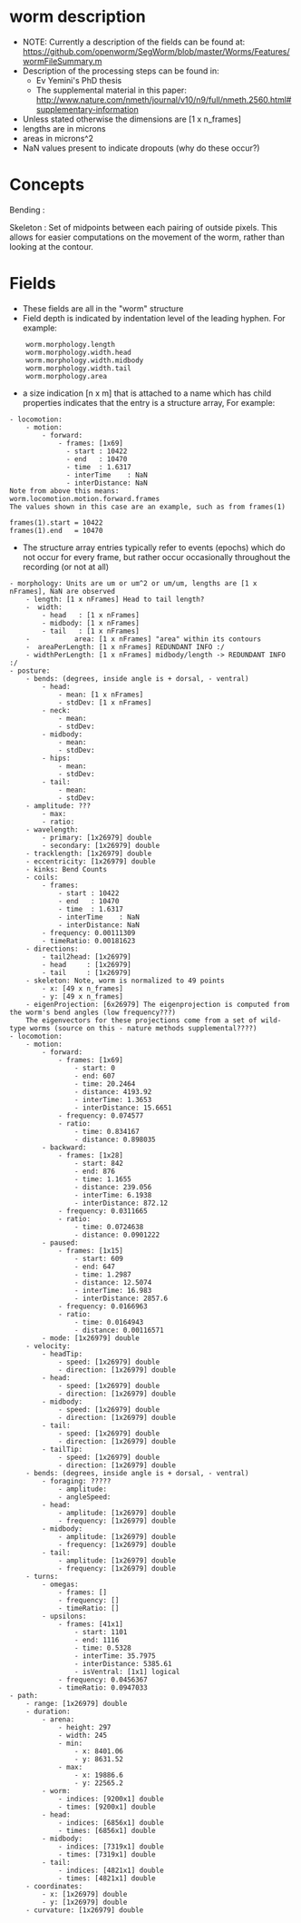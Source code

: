 # worm description #

- NOTE: Currently a description of the fields can be found at:
  https://github.com/openworm/SegWorm/blob/master/Worms/Features/wormFileSummary.m
- Description of the processing steps can be found in:
  - Ev Yemini's PhD thesis
  - The supplemental material in this paper:
  http://www.nature.com/nmeth/journal/v10/n9/full/nmeth.2560.html#supplementary-information
- Unless stated otherwise the dimensions are [1 x n_frames]
- lengths are in microns
- areas in microns^2
- NaN values present to indicate dropouts (why do these occur?)

# Concepts #

Bending  :

Skeleton : Set of midpoints between each pairing of outside pixels.
	This allows for easier computations on the movement of the worm, 
	rather than looking at the contour.


# Fields #

- These fields are all in the "worm" structure
- Field depth is indicated by indentation level of the leading hyphen. For example:

````
    worm.morphology.length
    worm.morphology.width.head
    worm.morphology.width.midbody
    worm.morphology.width.tail
    worm.morphology.area
````

- a size indication [n x m] that is attached to a name which has child properties indicates that the entry is a structure array, For example:

````
- locomotion:
    - motion:
        - forward:
            - frames: [1x69]
              - start : 10422
              - end   : 10470
              - time  : 1.6317
              - interTime    : NaN
              - interDistance: NaN
Note from above this means:
worm.locomotion.motion.forward.frames
The values shown in this case are an example, such as from frames(1)

frames(1).start = 10422
frames(1).end   = 10470
````

- The structure array entries typically refer to events (epochs) which do not occur for every frame, but rather occur occasionally throughout the recording (or not at all)



````
- morphology: Units are um or um^2 or um/um, lengths are [1 x nFrames], NaN are observed
    - length: [1 x nFrames] Head to tail length?
    -  width:
        - head   : [1 x nFrames]
        - midbody: [1 x nFrames]
        - tail   : [1 x nFrames]
    -           area: [1 x nFrames] "area" within its contours
    -  areaPerLength: [1 x nFrames] REDUNDANT INFO :/
    - widthPerLength: [1 x nFrames] midbody/length -> REDUNDANT INFO :/
- posture:
    - bends: (degrees, inside angle is + dorsal, - ventral)
        - head:
            - mean: [1 x nFrames]
            - stdDev: [1 x nFrames]
        - neck:
            - mean:
            - stdDev:
        - midbody:
            - mean:
            - stdDev: 
        - hips:
            - mean: 
            - stdDev:
        - tail:
            - mean: 
            - stdDev:
    - amplitude: ???
        - max: 
        - ratio: 
    - wavelength:
        - primary: [1x26979] double
        - secondary: [1x26979] double
    - tracklength: [1x26979] double
    - eccentricity: [1x26979] double
    - kinks: Bend Counts
    - coils:
        - frames:
            - start : 10422
            - end   : 10470
            - time  : 1.6317
            - interTime    : NaN
            - interDistance: NaN
        - frequency: 0.00111309
        - timeRatio: 0.00181623
    - directions:
        - tail2head: [1x26979]
        - head     : [1x26979]
        - tail     : [1x26979]
    - skeleton: Note, worm is normalized to 49 points
        - x: [49 x n_frames]
        - y: [49 x n_frames] 
    - eigenProjection: [6x26979] The eigenprojection is computed from the worm's bend angles (low frequency???)
    The eigenvectors for these projections come from a set of wild-type worms (source on this - nature methods supplemental????)
- locomotion:
    - motion:
        - forward:
            - frames: [1x69]
                - start: 0
                - end: 607
                - time: 20.2464
                - distance: 4193.92
                - interTime: 1.3653
                - interDistance: 15.6651
            - frequency: 0.074577
            - ratio:
                - time: 0.834167
                - distance: 0.898035
        - backward:
            - frames: [1x28]
                - start: 842
                - end: 876
                - time: 1.1655
                - distance: 239.056
                - interTime: 6.1938
                - interDistance: 872.12
            - frequency: 0.0311665
            - ratio:
                - time: 0.0724638
                - distance: 0.0901222
        - paused:
            - frames: [1x15]
                - start: 609
                - end: 647
                - time: 1.2987
                - distance: 12.5074
                - interTime: 16.983
                - interDistance: 2857.6
            - frequency: 0.0166963
            - ratio:
                - time: 0.0164943
                - distance: 0.00116571
        - mode: [1x26979] double
    - velocity:
        - headTip:
            - speed: [1x26979] double
            - direction: [1x26979] double
        - head:
            - speed: [1x26979] double
            - direction: [1x26979] double
        - midbody:
            - speed: [1x26979] double
            - direction: [1x26979] double
        - tail:
            - speed: [1x26979] double
            - direction: [1x26979] double
        - tailTip:
            - speed: [1x26979] double
            - direction: [1x26979] double
    - bends: (degrees, inside angle is + dorsal, - ventral)
        - foraging: ?????
            - amplitude: 
            - angleSpeed:
        - head:
            - amplitude: [1x26979] double
            - frequency: [1x26979] double
        - midbody:
            - amplitude: [1x26979] double
            - frequency: [1x26979] double
        - tail:
            - amplitude: [1x26979] double
            - frequency: [1x26979] double
    - turns:
        - omegas:
            - frames: []
            - frequency: []
            - timeRatio: []
        - upsilons:
            - frames: [41x1]
                - start: 1101
                - end: 1116
                - time: 0.5328
                - interTime: 35.7975
                - interDistance: 5385.61
                - isVentral: [1x1] logical
            - frequency: 0.0456367
            - timeRatio: 0.0947033
- path:
    - range: [1x26979] double
    - duration:
        - arena:
            - height: 297
            - width: 245
            - min:
                - x: 8401.06
                - y: 8631.52
            - max:
                - x: 19886.6
                - y: 22565.2
        - worm:
            - indices: [9200x1] double
            - times: [9200x1] double
        - head:
            - indices: [6856x1] double
            - times: [6856x1] double
        - midbody:
            - indices: [7319x1] double
            - times: [7319x1] double
        - tail:
            - indices: [4821x1] double
            - times: [4821x1] double
    - coordinates:
        - x: [1x26979] double
        - y: [1x26979] double
    - curvature: [1x26979] double
````
